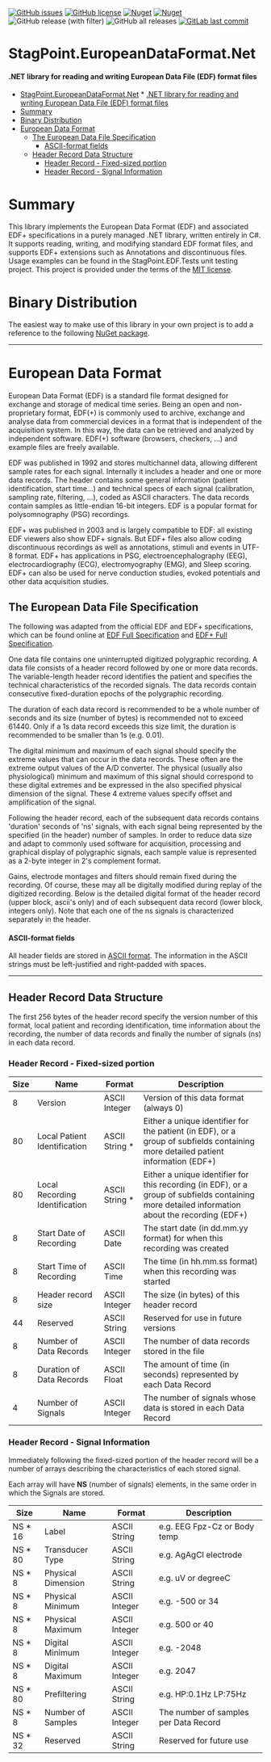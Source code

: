 [![GitHub issues](https://img.shields.io/github/issues/StagPoint/StagPoint.EuropeanDataFormat.Net.svg)](https://GitHub.com/StagPoint/StagPoint.EuropeanDataFormat.Net/issues/)
[![GitHub license](https://img.shields.io/github/license/StagPoint/StagPoint.EuropeanDataFormat.Net.svg)](https://github.com/StagPoint/StagPoint.EuropeanDataFormat.Net/blob/master/LICENSE)
[![Nuget](https://img.shields.io/nuget/v/StagPoint.EuropeanDataFormat.Net)](https://www.nuget.org/packages/StagPoint.EuropeanDataFormat.Net/)
[![Nuget](https://img.shields.io/nuget/dt/StagPoint.EuropeanDataFormat.Net)](https://www.nuget.org/packages/StagPoint.EuropeanDataFormat.Net/)
![GitHub release (with filter)](https://img.shields.io/github/v/release/StagPoint/StagPoint.EuropeanDataFormat.Net)
![GitHub all releases](https://img.shields.io/github/downloads/StagPoint/StagPoint.EuropeanDataFormat.net/total)
[![GitLab last commit](https://badgen.net/github/last-commit/StagPoint/StagPoint.EuropeanDataFormat.net/)](https://github.com/StagPoint/StagPoint.EuropeanDataFormat.net/-/commits)

# StagPoint.EuropeanDataFormat.Net
#### .NET library for reading and writing European Data File (EDF) format files

<!-- TOC -->
* [StagPoint.EuropeanDataFormat.Net](#stagpointeuropeandataformatnet)
      * [.NET library for reading and writing European Data File (EDF) format files](#net-library-for-reading-and-writing-european-data-file-edf-format-files)
* [Summary](#summary)
* [Binary Distribution](#binary-distribution)
* [European Data Format](#european-data-format)
  * [The European Data File Specification](#the-european-data-file-specification)
      * [ASCII-format fields](#ascii-format-fields)
  * [Header Record Data Structure](#header-record-data-structure)
    * [Header Record - Fixed-sized portion](#header-record---fixed-sized-portion)
    * [Header Record - Signal Information](#header-record---signal-information)
<!-- TOC -->

# Summary

This library implements the European Data Format (EDF) and associated EDF+ specifications in a purely managed .NET library, written entirely in C#. 
It supports reading, writing, and modifying standard EDF format files, and supports EDF+ extensions such as Annotations and discontinuous files.
Usage examples can be found in the StagPoint.EDF.Tests unit testing project. This project is provided under the terms of the [MIT license](http://choosealicense.com/licenses/mit/).

# Binary Distribution

The easiest way to make use of this library in your own project is to add a reference to the following [NuGet package](https://www.nuget.org/packages/StagPoint.EuropeanDataFormat.Net/).

---

# European Data Format

European Data Format (EDF) is a standard file format designed for exchange and storage of medical time series. Being an open and non-proprietary format, EDF(+) is commonly used to archive, exchange and analyse data from commercial devices in a format that is independent of the acquisition system. In this way, the data can be retrieved and analyzed by independent software. EDF(+) software (browsers, checkers, ...) and example files are freely available.

EDF was published in 1992 and stores multichannel data, allowing different sample rates for each signal. Internally it includes a header and one or more data records. The header contains some general information (patient identification, start time...) and technical specs of each signal (calibration, sampling rate, filtering, ...), coded as ASCII characters. The data records contain samples as little-endian 16-bit integers. EDF is a popular format for polysomnography (PSG) recordings.

EDF+ was published in 2003 and is largely compatible to EDF: all existing EDF viewers also show EDF+ signals. But EDF+ files also allow coding discontinuous recordings as well as annotations, stimuli and events in UTF-8 format. EDF+ has applications in PSG, electroencephalography (EEG), electrocardiography (ECG), electromyography (EMG), and Sleep scoring. EDF+ can also be used for nerve conduction studies, evoked potentials and other data acquisition studies.

## The European Data File Specification

The following was adapted from the official EDF and EDF+ specifications, which can be found online at [EDF Full Specification](https://www.edfplus.info/specs/edf.html) and [EDF+ Full Specification](https://www.edfplus.info/specs/edfplus.html).

One data file contains one uninterrupted digitized polygraphic recording. A data file consists of a header record followed by one or more data records. The variable-length header record identifies the patient and specifies the technical characteristics of the recorded signals. The data records contain consecutive fixed-duration epochs of the polygraphic recording.

The duration of each data record is recommended to be a whole number of seconds and its size (number of bytes) is recommended not to exceed 61440. Only if a 1s data record exceeds this size limit, the duration is recommended to be smaller than 1s (e.g. 0.01).

The digital minimum and maximum of each signal should specify the extreme values that can occur in the data records. These often are the extreme output values of the A/D converter. The physical (usually also physiological) minimum and maximum of this signal should correspond to these digital extremes and be expressed in the also specified physical dimension of the signal. These 4 extreme values specify offset and amplification of the signal.

Following the header record, each of the subsequent data records contains 'duration' seconds of 'ns' signals, with each signal being represented by the specified (in the header) number of samples. In order to reduce data size and adapt to commonly used software for acquisition, processing and graphical display of polygraphic signals, each sample value is represented as a 2-byte integer in 2's complement format. 

Gains, electrode montages and filters should remain fixed during the recording. Of course, these may all be digitally modified during replay of the digitized recording.
Below is the detailed digital format of the header record (upper block, ascii's only) and of each subsequent data record (lower block, integers only). Note that each one of the ns signals is characterized separately in the header.

#### ASCII-format fields

All header fields are stored in [ASCII format](https://en.wikipedia.org/wiki/ASCII). The information in the ASCII strings must be left-justified and right-padded with spaces.

---

## Header Record Data Structure

The first 256 bytes of the header record specify the version number of this format, local patient and recording identification, time information about the recording, the number of data records and finally the number of signals (ns) in each data record. 

### Header Record - Fixed-sized portion

| Size | Name                           | Format         | Description                                                                                                                                     |
|------|--------------------------------|----------------|-------------------------------------------------------------------------------------------------------------------------------------------------|
| 8    | Version                        | ASCII Integer  | Version of this data format (always 0)                                                                                                          |
| 80   | Local Patient Identification   | ASCII String * | Either a unique identifier for the patient (in EDF), or a group of subfields containing more detailed patient information (EDF+)                |
| 80   | Local Recording Identification | ASCII String * | Either a unique identifier for this recording (in EDF), or a group of subfields containing more detailed information about the recording (EDF+) |
| 8    | Start Date of Recording        | ASCII Date     | The start date (in dd.mm.yy format) for when this recording was created                                                                         |
| 8    | Start Time of Recording        | ASCII Time     | The time (in hh.mm.ss format) when this recording was started                                                                                   |
| 8    | Header record size             | ASCII Integer  | The size (in bytes) of this header record                                                                                                       |
| 44   | Reserved                       | ASCII String   | Reserved for use in future versions                                                                                                             |
| 8    | Number of Data Records         | ASCII Integer  | The number of data records stored in the file                                                                                                   |
| 8    | Duration of Data Records       | ASCII Float    | The amount of time (in seconds) represented by each Data Record                                                                                 |
| 4    | Number of Signals              | ASCII Integer  | The number of signals whose data is stored in each Data Record                                                                                  |

### Header Record - Signal Information
Immediately following the fixed-sized portion of the header record will be a number of arrays describing the characteristics of each stored signal.

Each array will have **NS** (number of signals) elements, in the same order in which the Signals are stored. 

| Size    | Name               | Format        | Description                             |
|---------|--------------------|---------------|-----------------------------------------|
| NS * 16 | Label              | ASCII String  | e.g. EEG Fpz-Cz or Body temp            |
| NS * 80 | Transducer Type    | ASCII String  | e.g. AgAgCl electrode                   |
| NS * 8  | Physical Dimension | ASCII String  | e.g. uV or degreeC                      |
| NS * 8  | Physical Minimum   | ASCII Integer | e.g. -500 or 34                         |
| NS * 8  | Physical Maximum   | ASCII Integer | e.g. 500 or 40                          |
| NS * 8  | Digital Minimum    | ASCII Integer | e.g. -2048                              |
| NS * 8  | Digital Maximum    | ASCII Integer | e.g. 2047                               |
| NS * 80 | Prefiltering       | ASCII String  | e.g. HP:0.1Hz LP:75Hz                   |
| NS * 8  | Number of Samples  | ASCII Integer | The number of samples per Data Record   |
| NS * 32 | Reserved           | ASCII String  | Reserved for future use                 |


